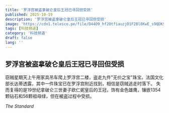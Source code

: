 ```yaml
---
title: '罗浮宫被盗拿破仑皇后王冠已寻回但受损'
published: 2025-10-19
description: '罗浮宫被盗拿破仑皇后王冠已寻回但受损'
image: 'https://cdn1.telesco.pe/file/D44O9_hf2OtfiauzjO1F2Bl8KwE_s9QDKSqKHXbzsCOBDxnAIQWg33NBNQPkm96GlN_u3kIniIZu-TLYpp7eaj8nX_fk4gAHLRd8FKUW4_5eF6xKSkuolEWJsnDXzXxwdCxLKyyakVqIJAXPNzAMExRHnFvqgri44fhP8lNH23Yckpw_pfQtthbJtASl3WSoYCNoCp7pPM0TdhJEhjjQMcYMMPqi1wwO3pYtk1-9yxKbCo6fsJjqUFJwN_TzG9IN1edZ7rWOU8mcdAD5zMaRxWIg5AXNFijjOc5dJvur-p4vMqEJKV-xSfJPmE7gACJklFtuq7togMVOZNKiuNTxwg.jpg'
tags: [科技频道]
category: '科技频道'
draft: false
lang: ''
---
```


## 罗浮宫被盗拿破仑皇后王冠已寻回但受损

窃贼星期天上午用家具吊车爬上罗浮宫二楼，盗走九件"无价之宝"珠宝。法国文化部长达蒂透露，其中一件珠宝已在罗浮宫附近找到，相信是窃贼逃走时落下。
失而复得的是19世纪拿破仑三世妻子欧仁妮皇后的王冠，饰有金色雄鹰，镶嵌1354颗钻石和56颗祖母绿，但在被盗过程中受损。

*The Standard*
